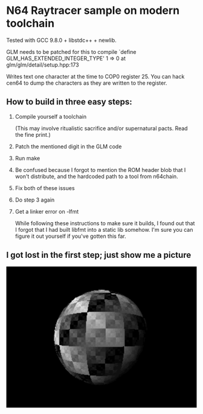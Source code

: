 # N64 Raytracer sample on modern toolchain

Tested with GCC 9.8.0 + libstdc++ + newlib.

GLM needs to be patched for this to compile
`define GLM_HAS_EXTENDED_INTEGER_TYPE' 1 => 0
at glm/glm/detail/setup.hpp:173

Writes text one character at the time to COP0 register 25. You can hack cen64
to dump the characters as they are written to the register.

## How to build in three easy steps:

1. Compile yourself a toolchain

   (This may involve ritualistic sacrifice and/or supernatural pacts. Read the fine print.)

2. Patch the mentioned digit in the GLM code
3. Run make
4. Be confused because I forgot to mention the ROM header blob that I won't distribute, and the hardcoded path to a tool from n64chain.
5. Fix both of these issues
6. Do step 3 again
7. Get a linker error on -lfmt

   While following these instructions to make sure it builds, I found out that I forgot that I had built libfmt into a static lib somehow. I'm sure you can figure it out yourself if you've gotten this far.

## I got lost in the first step; just show me a picture
![It's a sphere](https://github.com/einhov/n64-rtsample/raw/master/test.png "It's a sphere")
